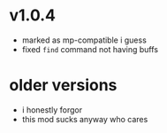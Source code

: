# v1.0.4
- marked as mp-compatible i guess
- fixed `find` command not having buffs

# older versions
- i honestly forgor
- this mod sucks anyway who cares
